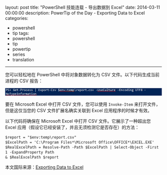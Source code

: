 ﻿layout: post
title: "PowerShell 技能连载 - 导出数据到 Excel"
date: 2014-03-11 00:00:00
description: PowerTip of the Day - Exporting Data to Excel
categories:
- powershell
- tip
tags:
- powershell
- tip
- powertip
- series
- translation
---
您可以轻松地在 PowerShell 中将对象数据转化为 CSV 文件。以下代码生成当前进程的 CSV 报告：

![](/img/2014-03-11-exporting-data-to-excel-001.png)

要在 Microsoft Excel 中打开 CSV 文件，您可以使用 `Invoke-Item` 来打开文件，但是这仅当您的 CSV 文件扩展名确实关联到 Excel 应用程序的时候才有效。

以下代码将确保在 Microsoft Excel 中打开 CSV 文件。它展示了一种超出您 Excel 应用（假设它已经安装了，并且无须检测它是否存在）的方法：

    $report = "$env:temp\report.csv"
    $ExcelPath = 'C:\Program Files*\Microsoft Office\OFFICE*\EXCEL.EXE'
    $RealExcelPath = Resolve-Path -Path $ExcelPath | Select-Object -First 1 -ExpandProperty Path
    & $RealExcelPath $report 

<!--more-->
本文国际来源：[Exporting Data to Excel](http://powershell.com/cs/blogs/tips/archive/2014/03/11/exporting-data-to-excel.aspx)
